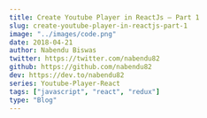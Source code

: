 ```yaml
---
title: Create Youtube Player in ReactJs — Part 1
slug: create-youtube-player-in-reactjs-part-1
image: "../images/code.png"
date: 2018-04-21
author: Nabendu Biswas
twitter: https://twitter.com/nabendu82
github: https://github.com/nabendu82
dev: https://dev.to/nabendu82
series: Youtube-Player-React
tags: ["javascript", "react", "redux"]
type: "Blog"
---
```

